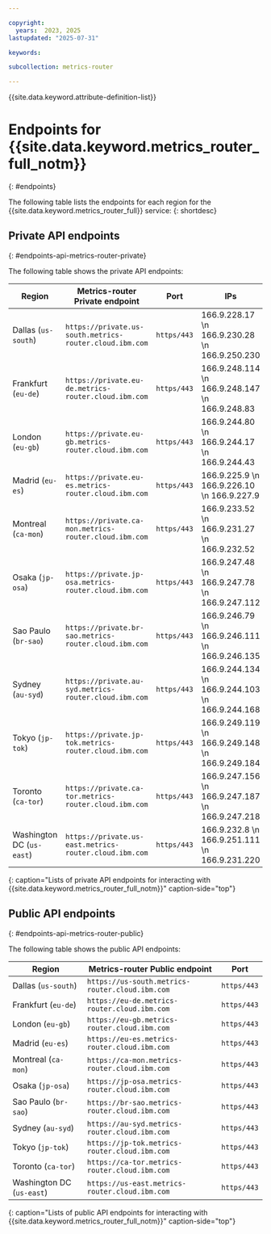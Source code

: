 ```yaml
---

copyright:
  years:  2023, 2025
lastupdated: "2025-07-31"

keywords:

subcollection: metrics-router

---
```


{{site.data.keyword.attribute-definition-list}}

# Endpoints for {{site.data.keyword.metrics_router_full_notm}}
{: #endpoints}

The following table lists the endpoints for each region for the {{site.data.keyword.metrics_router_full}} service:
{: shortdesc}


## Private API endpoints
{: #endpoints-api-metrics-router-private}

The following table shows the private API endpoints:

| Region                   | Metrics-router Private endpoint                         | Port         | IPs |
|--------------------------|---------------------------------------------------------|--------------|-----|
| Dallas (`us-south`)   | `https://private.us-south.metrics-router.cloud.ibm.com`  | `https/443`  | 166.9.228.17  \n 166.9.230.28  \n 166.9.250.230 |
| Frankfurt (`eu-de`)      | `https://private.eu-de.metrics-router.cloud.ibm.com`    | `https/443`  | 166.9.248.114  \n 166.9.248.147  \n 166.9.248.83 |
| London (`eu-gb`)         | `https://private.eu-gb.metrics-router.cloud.ibm.com`    | `https/443`  | 166.9.244.80  \n 166.9.244.17  \n 166.9.244.43 |
| Madrid (`eu-es`)         | `https://private.eu-es.metrics-router.cloud.ibm.com`    | `https/443`  | 166.9.225.9  \n  166.9.226.10  \n 166.9.227.9 |
| Montreal (`ca-mon`)         | `https://private.ca-mon.metrics-router.cloud.ibm.com`    | `https/443`  | 166.9.233.52  \n 166.9.231.27  \n 166.9.232.52 |
| Osaka (`jp-osa`)        | `https://private.jp-osa.metrics-router.cloud.ibm.com`   | `https/443`  | 166.9.247.48  \n 166.9.247.78  \n 166.9.247.112  |
| Sao Paulo (`br-sao`)        | `https://private.br-sao.metrics-router.cloud.ibm.com`   | `https/443`  | 166.9.246.79  \n 166.9.246.111  \n 166.9.246.135 |
| Sydney (`au-syd`)        | `https://private.au-syd.metrics-router.cloud.ibm.com`   | `https/443`  | 166.9.244.134  \n 166.9.244.103  \n 166.9.244.168 |
| Tokyo (`jp-tok`)        | `https://private.jp-tok.metrics-router.cloud.ibm.com`   | `https/443`  | 166.9.249.119  \n 166.9.249.148  \n 166.9.249.184  |
| Toronto (`ca-tor`)        | `https://private.ca-tor.metrics-router.cloud.ibm.com`   | `https/443`  | 166.9.247.156  \n 166.9.247.187  \n 166.9.247.218 |
| Washington DC (`us-east`)   | `https://private.us-east.metrics-router.cloud.ibm.com`  | `https/443`  | 166.9.232.8  \n 166.9.251.111  \n 166.9.231.220 |
{: caption="Lists of private API endpoints for interacting with {{site.data.keyword.metrics_router_full_notm}}" caption-side="top"}

## Public API endpoints
{: #endpoints-api-metrics-router-public}

The following table shows the public API endpoints:

| Region                   | Metrics-router Public endpoint                         | Port         |
|--------------------------|---------------------------------------------------|--------------|
| Dallas (`us-south`)   | `https://us-south.metrics-router.cloud.ibm.com`          | `https/443`  |
| Frankfurt (`eu-de`)      | `https://eu-de.metrics-router.cloud.ibm.com`            | `https/443`  |
| London (`eu-gb`)         | `https://eu-gb.metrics-router.cloud.ibm.com`            | `https/443`  |
| Madrid (`eu-es`)         | `https://eu-es.metrics-router.cloud.ibm.com`            | `https/443`  |
| Montreal (`ca-mon`)         | `https://ca-mon.metrics-router.cloud.ibm.com`            | `https/443`  |
| Osaka (`jp-osa`)        | `https://jp-osa.metrics-router.cloud.ibm.com`           | `https/443`  |
| Sao Paulo (`br-sao`)        | `https://br-sao.metrics-router.cloud.ibm.com`           | `https/443`  |
| Sydney (`au-syd`)        | `https://au-syd.metrics-router.cloud.ibm.com`           | `https/443`  |
| Tokyo (`jp-tok`)        | `https://jp-tok.metrics-router.cloud.ibm.com`           | `https/443`  |
| Toronto (`ca-tor`)        | `https://ca-tor.metrics-router.cloud.ibm.com`           | `https/443`  |
| Washington DC (`us-east`)   | `https://us-east.metrics-router.cloud.ibm.com`          | `https/443`  |
{: caption="Lists of public API endpoints for interacting with {{site.data.keyword.metrics_router_full_notm}}" caption-side="top"}
